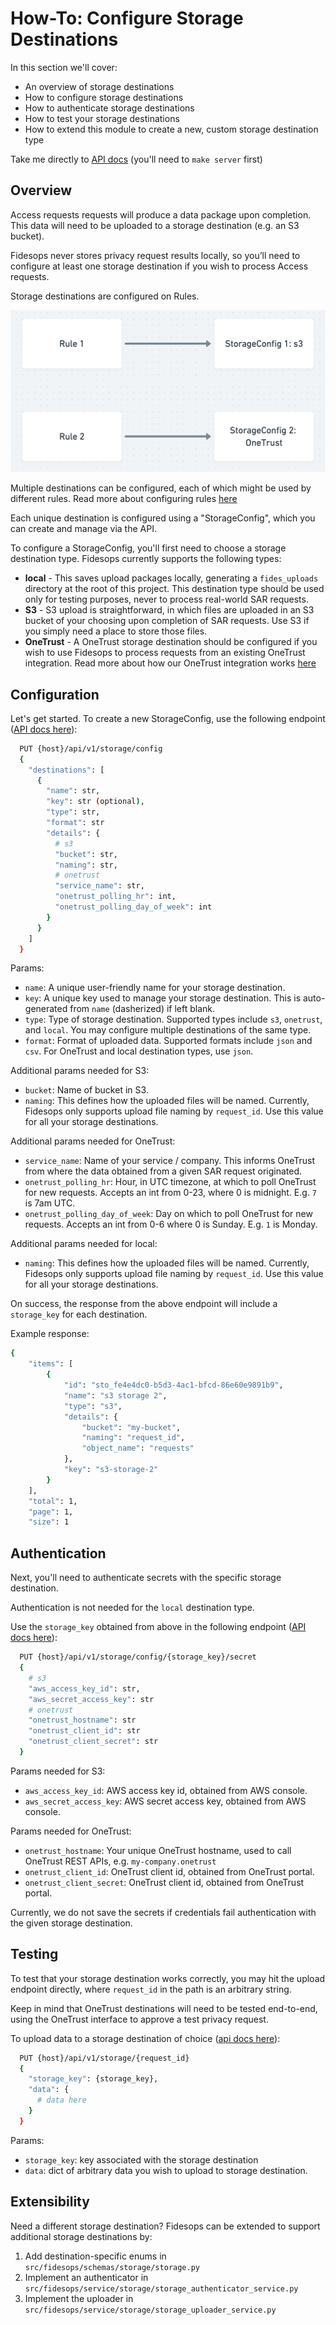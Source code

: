 # How-To: Configure Storage Destinations

In this section we'll cover:

- An overview of storage destinations
- How to configure storage destinations
- How to authenticate storage destinations
- How to test your storage destinations
- How to extend this module to create a new, custom storage destination type

Take me directly to [API docs](/api#operations-Storage-upload_data_api_v1_storage__request_id__post/) (you'll need to `make server` first)

## Overview

Access requests requests will produce a data package upon completion. This data will need to be uploaded to a storage destination (e.g. an S3 bucket). 

Fidesops never stores privacy request results locally, so you’ll need to configure at least one storage destination if you wish to process Access requests.

Storage destinations are configured on Rules. 

![Storage Destinations](../img/storage_destinations.png "Storage Destinations")

Multiple destinations can be configured, each of which might be used by different rules. Read more about configuring rules [here](./policies.md)

Each unique destination is configured using a "StorageConfig", which you can create and manage via the API.

To configure a StorageConfig, you'll first need to choose a storage destination type. Fidesops currently supports the following types:

- **local** - This saves upload packages locally, generating a `fides_uploads` directory at the root of this project. This destination type should be used only for testing purposes, never to process real-world SAR requests.
- **S3** - S3 upload is straightforward, in which files are uploaded in an S3 bucket of your choosing upon completion of SAR requests. Use S3 if you simply need a place to store those files.
- **OneTrust** - A OneTrust storage destination should be configured if you wish to use Fidesops to process requests from an existing OneTrust integration. Read more about how our OneTrust integration works [here](./onetrust.md)

## Configuration

Let's get started. To create a new StorageConfig, use the following endpoint ([API docs here](/api#operations-Storage-put_config_api_v1_storage_config_put/)):

```bash
  PUT {host}/api/v1/storage/config
  {
    "destinations": [
      {
        "name": str,
        "key": str (optional),
        "type": str,
        "format": str
        "details": {
          # s3
          "bucket": str,
          "naming": str,
          # onetrust
          "service_name": str,
          "onetrust_polling_hr": int,
          "onetrust_polling_day_of_week": int
        }
      }
    ]
  }

```
Params:

- `name`: A unique user-friendly name for your storage destination.
- `key`: A unique key used to manage your storage destination. This is auto-generated from `name` (dasherized) if left blank.
- `type`: Type of storage destination. Supported types include `s3`, `onetrust`, and `local`. You may configure multiple destinations of the same type.
- `format`: Format of uploaded data. Supported formats include `json` and `csv`. For OneTrust and local destination types, use `json`.

Additional params needed for S3:

- `bucket`: Name of bucket in S3.
- `naming`: This defines how the uploaded files will be named. Currently, Fidesops only supports upload file naming by `request_id`. Use this value for all your storage destinations. 

Additional params needed for OneTrust:

- `service_name`: Name of your service / company. This informs OneTrust from where the data obtained from a given SAR request originated. 
- `onetrust_polling_hr`: Hour, in UTC timezone, at which to poll OneTrust for new requests. Accepts an int from 0-23, where 0 is midnight. E.g. `7` is 7am UTC.
- `onetrust_polling_day_of_week`: Day on which to poll OneTrust for new requests. Accepts an int from 0-6 where 0 is Sunday. E.g. `1` is Monday.

Additional params needed for local:

- `naming`: This defines how the uploaded files will be named. Currently, Fidesops only supports upload file naming by `request_id`. Use this value for all your storage destinations.

On success, the response from the above endpoint will include a `storage_key` for each destination. 

Example response:

```bash
{
    "items": [
        {
            "id": "sto_fe4e4dc0-b5d3-4ac1-bfcd-86e60e9891b9",
            "name": "s3 storage 2",
            "type": "s3",
            "details": {
                "bucket": "my-bucket",
                "naming": "request_id",
                "object_name": "requests"
            },
            "key": "s3-storage-2"
        }
    ],
    "total": 1,
    "page": 1,
    "size": 1
```

## Authentication

Next, you'll need to authenticate secrets with the specific storage destination.

Authentication is not needed for the `local` destination type.

Use the `storage_key` obtained from above in the following endpoint ([API docs here](/api#operations-Storage-put_config_secrets_api_v1_storage_config__config_key__secret_put)): 

```bash
  PUT {host}/api/v1/storage/config/{storage_key}/secret
  {
    # s3
    "aws_access_key_id": str,
    "aws_secret_access_key": str
    # onetrust
    "onetrust_hostname": str
    "onetrust_client_id": str
    "onetrust_client_secret": str
  }

```

Params needed for S3:

  - `aws_access_key_id`: AWS access key id, obtained from AWS console.
  - `aws_secret_access_key`: AWS secret access key, obtained from AWS console.

Params needed for OneTrust:

  - `onetrust_hostname`: Your unique OneTrust hostname, used to call OneTrust REST APIs, e.g. `my-company.onetrust`
  - `onetrust_client_id`: OneTrust client id, obtained from OneTrust portal.
  - `onetrust_client_secret`: OneTrust client id, obtained from OneTrust portal.

Currently, we do not save the secrets if credentials fail authentication with the given storage destination.

## Testing

To test that your storage destination works correctly, you may hit the upload endpoint directly, where `request_id` in the path is an arbitrary string.

Keep in mind that OneTrust destinations will need to be tested end-to-end, using the OneTrust interface to approve a test privacy request. 

To upload data to a storage destination of choice ([api docs here](/api#operations-Storage-upload_data_api_v1_storage__request_id__post/)):

```bash
  PUT {host}/api/v1/storage/{request_id}
  {
    "storage_key": {storage_key},
    "data": {
      # data here
    }
  }

```

Params:

- `storage_key`: key associated with the storage destination
- `data`: dict of arbitrary data you wish to upload to storage destination.


## Extensibility

Need a different storage destination? Fidesops can be extended to support additional storage destinations by:
 
1. Add destination-specific enums in `src/fidesops/schemas/storage/storage.py`
2. Implement an authenticator in `src/fidesops/service/storage/storage_authenticator_service.py`
3. Implement the uploader in `src/fidesops/service/storage/storage_uploader_service.py`

